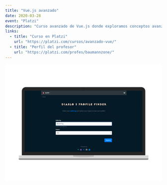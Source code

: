 ```yaml
---
title: "Vue.js avanzado"
date: 2020-03-28
event: "Platzi"
description: "Curso avanzado de Vue.js donde exploramos conceptos avanzados y mejores prácticas del framework"
links:
  - title: "Curso en Platzi"
    url: "https://platzi.com/cursos/avanzado-vue/"
  - title: "Perfil del profesor"
    url: "https://platzi.com/profes/baumannzone/"
---
```


![Curso Vue.js avanzado - Platzi](../../assets/talks/platzi-vue-course.png)
